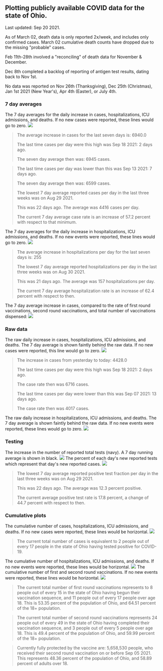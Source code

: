 ## Plotting publicly available COVID data for the state of Ohio. 

Last updated: Sep 20 2021. 

As of March 02, death data is only reported 2x/week, and includes only confirmed cases. March 02 cumulative death counts have dropped due to the missing "probable" cases.

Feb 11th-28th involved a "reconciling" of death data for November & December.

Dec 8th completed a backlog of reporting of antigen test results, dating back to Nov 1st.

No data was reported on Nov 26th (Thanksgiving), Dec 25th (Christmas), Jan 1st 2021 (New Year's), Apr 4th (Easter), or July 4th.
### 7 day averages
The 7 day averages for the daily increase in cases, hospitalizations, ICU admissions, and deaths. If no new cases were reported, these lines would go to zero.
![](7dayaverage_cases.png)

>The average increase in cases for the last seven days is: 6940.0
>
>The last time cases per day were this high was Sep 18 2021: 2 days ago.
>
>The seven day average then was: 6945 cases.

>
>The last time cases per day was lower than this was Sep 13 2021: 7 days ago.
>
>The seven day average then was: 6599 cases.
>
>The lowest 7 day average reported cases per day in the last three weeks was on Aug 29 2021.
>
>This was 22 days ago. The average was 4416 cases per day.
>
>The current 7 day average case rate is an increase of 57.2 percent with respect to that minimum.

The 7 day averages for the daily increase in hospitalizations, ICU admissions, and deaths. If no new events were reported, these lines would go to zero.
![](7dayaverage_hospital.png)

>The average increase in hospitalizations per day for the last seven days is: 255
>
>The lowest 7 day average reported hospitalizations per day in the last three weeks was on Aug 30 2021.
>
>This was 21 days ago. The average was 157 hospitalizations per day.
>
>The current 7 day average hospitalization rate is an increase of 62.4 percent with respect to then.

The 7 day average increase in cases, compared to the rate of first round vaccinations, second round vaccinations, and total number of vaccinations dispensed:
![](DailyVaccinationsCases.png)

### Raw data
The raw daily increase in cases, hospitalizations, ICU admissions, and deaths. The 7 day average is shown faintly behind the raw data. If no new cases were reported, this line would go to zero.
![](DailyCases.png)

>The increase in cases from yesterday to today: 4428.0 
>
>The last time cases per day were this high was Sep 18 2021: 2 days ago. 
>
>The case rate then was 6716 cases.
>
>The last time cases per day were lower than this was Sep 07 2021: 13 days ago. 
>
>The case rate then was 4017 cases.

The raw daily increase in hospitalizations, ICU admissions, and deaths. The 7 day average is shown faintly behind the raw data. If no new events were reported, these lines would go to zero.
![](DailyHospitalizations.png)

### Testing

The increase in the number of reported total tests (navy). A 7 day running average is shown in black.
![](DailyTests.png)
The percent of each day's new reported tests which represent that day's new reported cases.
![](percentpositive_tests.png)

>The lowest 7 day average reported positive test fraction per day in the last three weeks was on Aug 29 2021.
>
>This was 22 days ago. The average was 12.3 percent positive. 
>
>The current average positive test rate is 17.8 percent, a change of 44.7 percent with respect to then. 

### Cumulative plots
The cumulative number of cases, hospitalizations, ICU admissions, and deaths. If no new cases were reported, these lines would be horizontal.
![](Cases.png)

>The current total number of cases is equivalent to 2 people out of every 17 people in the state of Ohio having tested positive for COVID-19.

The cumulative number of hospitalizations, ICU admissions, and deaths. If no new events were reported, these lines would be horizontal.
![](Hospitalizations.png)
The cumulative number of first and second round vaccinations. If no new events were reported, these lines would be horizontal.
![](Vaccinations.png)

>The current total number of first round vaccinations represents to 8 people out of every 15 in the state of Ohio having begun their vaccination sequence, and 11 people out of every 17 people over age 18.
 >This is 53.35 percent of the population of Ohio, and 64.51 percent of the 18+ population.

>The current total number of second round vaccinations represents 24 people out of every 49 in the state of Ohio having completed their vaccination sequence, and 3 people out of every 5 people over age 18. 
>This is 49.4 percent of the population of Ohio, and 59.99 percent of the 18+ population.

>Currently fully protected by the vaccine are: 5,658,530 people, who received their second round vaccination on or before Sep 05 2021.
>This represents 48.36 percent of the population of Ohio, and 58.89 percent of adults over 18.

